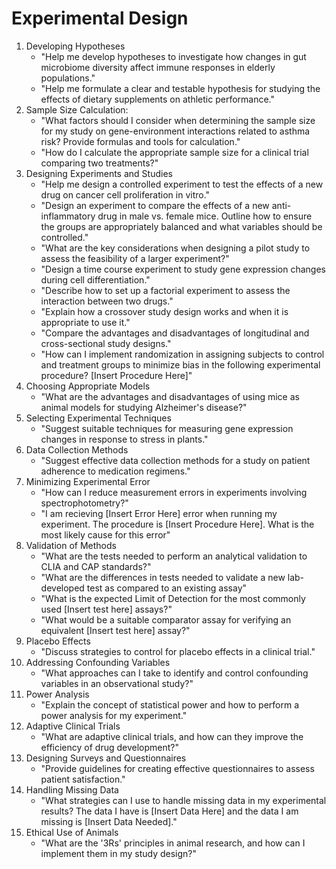 # Experimental Design

1. Developing Hypotheses
    * "Help me develop hypotheses to investigate how changes in gut microbiome diversity affect immune responses in elderly populations."
    * "Help me formulate a clear and testable hypothesis for studying the effects of dietary supplements on athletic performance."
2. Sample Size Calculation:
    * "What factors should I consider when determining the sample size for my study on gene-environment interactions related to asthma risk? Provide formulas and tools for calculation."
    * "How do I calculate the appropriate sample size for a clinical trial comparing two treatments?"
5. Designing Experiments and Studies
    * "Help me design a controlled experiment to test the effects of a new drug on cancer cell proliferation in vitro."
    * "Design an experiment to compare the effects of a new anti-inflammatory drug in male vs. female mice. Outline how to ensure the groups are appropriately balanced and what variables should be controlled."
    * "What are the key considerations when designing a pilot study to assess the feasibility of a larger experiment?"
    * "Design a time course experiment to study gene expression changes during cell differentiation."
    * "Describe how to set up a factorial experiment to assess the interaction between two drugs."
    * "Explain how a crossover study design works and when it is appropriate to use it."
    * "Compare the advantages and disadvantages of longitudinal and cross-sectional study designs."
    * "How can I implement randomization in assigning subjects to control and treatment groups to minimize bias in the following experimental procedure? [Insert Procedure Here]" 
6. Choosing Appropriate Models
    * "What are the advantages and disadvantages of using mice as animal models for studying Alzheimer's disease?"
7. Selecting Experimental Techniques
    * "Suggest suitable techniques for measuring gene expression changes in response to stress in plants."
8. Data Collection Methods
    * "Suggest effective data collection methods for a study on patient adherence to medication regimens."
9. Minimizing Experimental Error
    * "How can I reduce measurement errors in experiments involving spectrophotometry?"
    * "I am recieving [Insert Error Here] error when running my experiment. The procedure is [Insert Procedure Here]. What is the most likely cause for this error"
10. Validation of Methods
    * "What are the tests needed to perform an analytical validation to CLIA and CAP standards?"
    * "What are the differences in tests needed to validate a new lab-developed test as compared to an existing assay"
    * "What is the expected Limit of Detection for the most commonly used [Insert test here] assays?"
    * "What would be a suitable comparator assay for verifying an equivalent [Insert test here] assay?"
11. Placebo Effects
    * "Discuss strategies to control for placebo effects in a clinical trial."
12. Addressing Confounding Variables
    * "What approaches can I take to identify and control confounding variables in an observational study?"
13. Power Analysis
    * "Explain the concept of statistical power and how to perform a power analysis for my experiment."
14. Adaptive Clinical Trials
    * "What are adaptive clinical trials, and how can they improve the efficiency of drug development?"
15. Designing Surveys and Questionnaires
    * "Provide guidelines for creating effective questionnaires to assess patient satisfaction."
16. Handling Missing Data
    * "What strategies can I use to handle missing data in my experimental results? The data I have is [Insert Data Here] and the data I am missing is [Insert Data Needed]."
17. Ethical Use of Animals
    * "What are the '3Rs' principles in animal research, and how can I implement them in my study design?"
